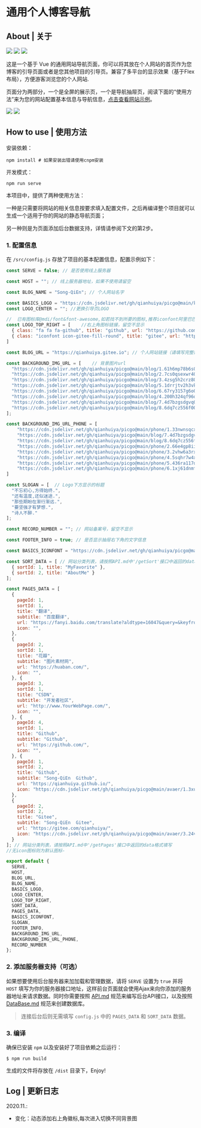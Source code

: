 #  通用个人博客导航

## About | 关于

![](https://img.shields.io/badge/Base-Vue2.2-brightgreen.svg)
![](https://img.shields.io/badge/Build-Vue--Cli3-orange.svg)
![](https://img.shields.io/badge/Installer-Npm/Yarn-red.svg)

这是一个基于 Vue 的通用网站导航页面，你可以将其放在个人网站的首页作为您博客的引导页面或者是您其他项目的引导页。兼容了多平台的显示效果（基于Flex布局），方便游客浏览您的个人网站.

页面分为两部分，一个是全屏的展示页，一个是导航抽屉页，阅读下面的“使用方法”来为您的网站配置基本信息与导航信息，[点击查看网站示例](https://qianhuiya.github.io/)。

![](https://i2.tiimg.com/729639/e901cc2f218d5e32.png)
![](https://i1.fuimg.com/729639/f9f5b430dfcac45e.png)

## How to use | 使用方法

安装依赖：

```shell
npm install # 如果安装出错请使用cnpm安装
```

开发模式：

```shell
npm run serve
```

本项目中，提供了两种使用方法：

一种是只需要将网站的相关信息按要求填入配置文件，之后再编译整个项目就可以生成一个适用于你的网站的静态导航页面；

另一种则是为页面添加后台数据支持，详情请参阅下文的第2步。

### 1. 配置信息

在 `/src/config.js` 存放了项目的基本配置信息，配置示例如下：

```js
const SERVE = false; // 是否使用线上服务器

const HOST = ""; // 线上服务器地址，如果不使用请留空

const BLOG_NAME = "Song-QiEn"; // 个人网站名字

const BASICS_LOGO = "https://cdn.jsdelivr.net/gh/qianhuiya/picgo@main/kavaer/1.3o4ilcabcrq0.png" //引导页默认LOGO,此项添加需将下一项置为空,本地照片引用require
const LOGO_CENTER = ""; //更换引导页LOGO

//  已有图标库@mdi/font&font-awesome,如若找不到所要的图标,推荐iconfont阿里巴巴矢量图标库
const LOGO_TOP_RIGHT = [    //右上角图标链接，留空不显示
  { class: "fa fa fa-github", title: "github", url: "https://github.com/qianhuiya" },
  { class: "iconfont icon-gitee-fill-round", title: "gitee", url: "https://gitee.com/qianhuiya" }
]

const BLOG_URL = "https://qianhuiya.gitee.io"; // 个人网站链接（请填写完整链接）

const BACKGROUND_IMG_URL = [    // 背景图片url
  "https://cdn.jsdelivr.net/gh/qianhuiya/picgo@main/blog/1.61h6mp78b6s0.jpg",
  "https://cdn.jsdelivr.net/gh/qianhuiya/picgo@main/blog/2.7cs0qsexwr40.png",
  "https://cdn.jsdelivr.net/gh/qianhuiya/picgo@main/blog/3.4zsg5h2crz80.jpg",
  "https://cdn.jsdelivr.net/gh/qianhuiya/picgo@main/blog/5.1drrjtv2h3vk.jpg",
  "https://cdn.jsdelivr.net/gh/qianhuiya/picgo@main/blog/6.67ry3157g6o0.jpg",
  "https://cdn.jsdelivr.net/gh/qianhuiya/picgo@main/blog/4.200h324qf96o.png",
  "https://cdn.jsdelivr.net/gh/qianhuiya/picgo@main/blog/7.4d7bzgsdgvq0.png",
  "https://cdn.jsdelivr.net/gh/qianhuiya/picgo@main/blog/8.6dq7cz556f00.png"
];

const BACKGROUND_IMG_URL_PHONE = [
    "https://cdn.jsdelivr.net/gh/qianhuiya/picgo@main/phone/1.33nwnsqcxus0.JPG",
    "https://cdn.jsdelivr.net/gh/qianhuiya/picgo@main/blog/7.4d7bzgsdgvq0.png",
    "https://cdn.jsdelivr.net/gh/qianhuiya/picgo@main/blog/8.6dq7cz556f00.png",
    "https://cdn.jsdelivr.net/gh/qianhuiya/picgo@main/phone/2.66e4gp8iifk0.png",
    "https://cdn.jsdelivr.net/gh/qianhuiya/picgo@main/phone/3.2vhw6a3rxay0.png",
    "https://cdn.jsdelivr.net/gh/qianhuiya/picgo@main/phone/4.5sqhr7w4xpo0.png",
    "https://cdn.jsdelivr.net/gh/qianhuiya/picgo@main/phone/5.436ra117dhq0.png",
    "https://cdn.jsdelivr.net/gh/qianhuiya/picgo@main/phone/6.1xj61dnmfaw0.jpg"
]

const SLOGAN = [  // Logo下方显示的标题
  "不忘初心,方得始终.",
  "还有温度,还似迷途.",
  "那些期盼在渐行渐远.",
  "要坚强才有梦想.",
  "诗人不醉."
];

const RECORD_NUMBER = ""; // 网站备案号，留空不显示

const FOOTER_INFO = true; // 是否显示抽屉右下角的文字信息

const BASICS_ICONFONT = "https://cdn.jsdelivr.net/gh/qianhuiya/picgo@main/avaer/4.49p04o5mdw20.png"//icon

const SORT_DATA = [ // 网站分类列表，请按照API.md中'/getSort'接口中返回的data格式填写
  { sortId: 1, title: "MyFavorite" },
  { sortId: 2, title: "AboutMe" }
];

const PAGES_DATA = [
  {
    pageId: 1,
    sortId: 1,
    title: "翻译",
    subtitle: "百度翻译",
    url: "https://fanyi.baidu.com/translate?aldtype=16047&query=&keyfrom=baidu&smartresult=dict&lang=auto2zh#auto/zh/",
    icon: "",
  },
  {
    pageId: 2,
    sortId: 1,
    title: "花瓣",
    subtitle: "图片素材网",
    url: "https://huaban.com/",
    icon: "",
  }, {
    pageId: 3,
    sortId: 1,
    title: "CSDN",
    subtitle: "开发者社区",
    url: "http://www.YourWebPage.com/",
    icon: "",
  }, {
    pageId: 4,
    sortId: 1,
    title: "Github",
    subtitle: "Github",
    url: "https://github.com/",
    icon: "",
  }, {
    pageId: 1,
    sortId: 2,
    title: "Github",
    subtitle: "Song-QiEn  Github",
    url: "https://qianhuiya.github.io/",
    icon: "https://cdn.jsdelivr.net/gh/qianhuiya/picgo@main/avaer/1.3xuk0ktsviw0.jpg",
  },
  {
    pageId: 2,
    sortId: 2,
    title: "Gitee",
    subtitle: "Song-QiEn  Gitee",
    url: "https://gitee.com/qianhuiya/",
    icon: "https://cdn.jsdelivr.net/gh/qianhuiya/picgo@main/avaer/3.24vg0vfmd7j4.jpg",
  }
]; // 网站分类列表，请按照API.md中'/getPages'接口中返回的data格式填写
//无icon图标则为默认图标-

export default {
  SERVE,
  HOST,
  BLOG_URL,
  BLOG_NAME,
  BASICS_LOGO,
  LOGO_CENTER,
  LOGO_TOP_RIGHT,
  SORT_DATA,
  PAGES_DATA,
  BASICS_ICONFONT,
  SLOGAN,
  FOOTER_INFO,
  BACKGROUND_IMG_URL,
  BACKGROUND_IMG_URL_PHONE,
  RECORD_NUMBER
};


```

### 2. 添加服务器支持（可选）
如果想要使用后台服务器来加加载和管理数据，请将 `SERVE` 设置为 `true` 并将 `HOST` 填写为你的服务器接口地址，这样前台页面就会使用Ajax来向你添加的服务器地址来请求数据。同时你需要按照 [API.md](./API.md) 规范来编写后台API接口，以及按照 [DataBase.md](./DataBase.md) 规范来创建数据库。

> 连接后台后则无需填写 `config.js` 中的 `PAGES_DATA` 和 `SORT_DATA` 数据。

### 3. 编译
确保已安装 `npm` 以及安装好了项目依赖之后运行：

```
$ npm run build
```

生成的文件将存放在 `/dist` 目录下，Enjoy!

## Log | 更新日志

2020.11.:

- 变化：动态添加右上角徽标,每次进入切换不同背景图
